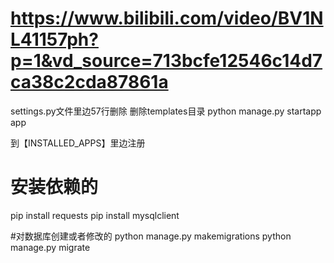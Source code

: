 # https://www.bilibili.com/video/BV1NL41157ph?p=1&vd_source=713bcfe12546c14d7ca38c2cda87861a

settings.py文件里边57行删除
删除templates目录
python manage.py startapp app


到【INSTALLED_APPS】里边注册

# 安装依赖的
pip install requests
pip install mysqlclient

#对数据库创建或者修改的
python manage.py makemigrations
python manage.py migrate
